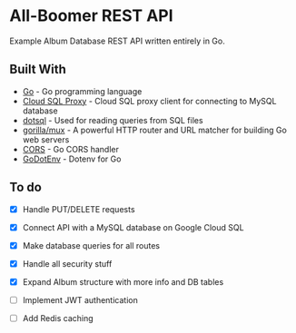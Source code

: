 # All-Boomer REST API

Example Album Database REST API written entirely in Go.

## Built With

- [Go](https://golang.org/) - Go programming language
- [Cloud SQL Proxy](github.com/GoogleCloudPlatform/cloudsql-proxy) - Cloud SQL proxy client for connecting to MySQL database
- [dotsql](https://github.com/gchaincl/dotsql) - Used for reading queries from SQL files
- [gorilla/mux](https://github.com/gorilla/mux) - A powerful HTTP router and URL matcher for building Go web servers
- [CORS](https://github.com/rs/cors) - Go CORS handler
- [GoDotEnv](https://github.com/joho/godotenv) - Dotenv for Go

## To do

- [x] Handle PUT/DELETE requests
- [x] Connect API with a MySQL database on Google Cloud SQL
- [x] Make database queries for all routes
- [x] Handle all security stuff
- [x] Expand Album structure with more info and DB tables
- [ ] Implement JWT authentication
- [ ] Add Redis caching

